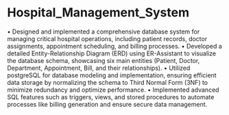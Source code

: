 # Hospital_Management_System
• Designed and implemented a comprehensive database system for managing critical hospital operations, including patient records, doctor assignments, appointment scheduling, and billing processes.
• Developed a detailed Entity-Relationship Diagram (ERD) using ER-Assistant to visualize the database schema, showcasing six main entities (Patient, Doctor, Department, Appointment, Bill, and their relationships).
• Utilized postgreSQL for database modeling and implementation, ensuring efficient data storage by normalizing the schema to Third Normal Form (3NF) to minimize redundancy and optimize performance.
• Implemented advanced SQL features such as triggers, views, and stored procedures to automate processes like billing generation and ensure secure data management.
